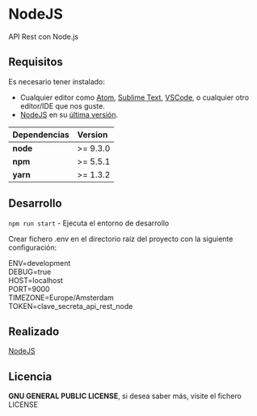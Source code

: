 # NodeJS

API Rest con Node.js

## Requisitos

Es necesario tener instalado:

* Cualquier editor como [Atom](https://atom.io/), [Sublime Text](https://www.sublimetext.com/), [VSCode](https://code.visualstudio.com/), o cualquier otro editor/IDE que nos guste.
* [NodeJS](https://nodejs.org/es/) en su [última versión](https://nodejs.org/es/download/).

| Dependencias | Version  |
|:-------------|:---------| 
| __node__     | >= 9.3.0 |
| __npm__      | >= 5.5.1 |
| __yarn__     | >= 1.3.2 |

## Desarrollo

`npm run start` - Ejecuta el entorno de desarrollo

Crear fichero .env en el directorio raíz del proyecto con la siguiente configuración:

ENV=development  
DEBUG=true  
HOST=localhost  
PORT=9000  
TIMEZONE=Europe/Amsterdam  
TOKEN=clave_secreta_api_rest_node

## Realizado

[NodeJS](https://nodejs.org/es/)

## Licencia

__GNU GENERAL PUBLIC LICENSE__, si desea saber más, visite el fichero LICENSE